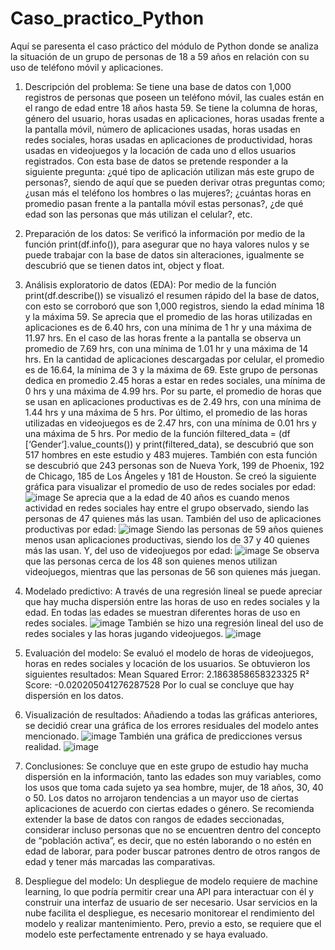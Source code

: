 # Caso_practico_Python
Aquí se paresenta el caso práctico del módulo de Python donde se analiza la situación de un grupo de personas de 18 a 59 años en relación con su uso de teléfono móvil y aplicaciones.

1.	Descripción del problema:
Se tiene una base de datos con 1,000 registros de personas que poseen un teléfono móvil, las cuales están en el rango de edad entre 18 años hasta 59. Se tiene la columna de horas, género del usuario, horas usadas en aplicaciones, horas usadas frente a la pantalla móvil, número de aplicaciones usadas, horas usadas en redes sociales, horas usadas en aplicaciones de productividad, horas usadas en videojuegos y la locación de cada uno d ellos usuarios registrados.
Con esta base de datos se pretende responder a la siguiente pregunta: ¿qué tipo de aplicación utilizan más este grupo de personas?, siendo de aquí que se pueden derivar otras preguntas como; ¿usan más el teléfono los hombres o las mujeres?; ¿cuántas horas en promedio pasan frente a la pantalla móvil estas personas?, ¿de qué edad son las personas que más utilizan el celular?, etc.

2.	Preparación de los datos:
Se verificó la información por medio de la función print(df.info()), para asegurar que no haya valores nulos y se puede trabajar con la base de datos sin alteraciones, igualmente se descubrió que se tienen datos int, object y float.

3.	Análisis exploratorio de datos (EDA):
Por medio de la función print(df.describe()) se visualizó el resumen rápido del la base de datos, con esto se corroboró que son 1,000 registros, siendo la edad mínima 18 y la máxima 59. 
Se aprecia que el promedio de las horas utilizadas en aplicaciones es de 6.40 hrs, con una mínima de 1 hr y una máxima de 11.97 hrs.
En el caso de las horas frente a la pantalla se observa un promedio de 7.69 hrs, con una mínima de 1.01 hr y una máxima de 14 hrs.
En la cantidad de aplicaciones descargadas por celular, el promedio es de 16.64, la mínima de 3 y la máxima de 69.
Este grupo de personas dedica en promedio 2.45 horas a estar en redes sociales, una mínima de 0 hrs y una máxima de 4.99 hrs.
Por su parte, el promedio de horas que se usan en aplicaciones productivas es de 2.49 hrs, con una mínima de 1.44 hrs y una máxima de 5 hrs.
Por último, el promedio de las horas utilizadas en videojuegos es de 2.47 hrs, con una mínima de 0.01 hrs y una máxima de 5 hrs.
Por medio de la función filtered_data = (df [‘Gender’].value_counts()) y print(filtered_data), se descubrió que son 517 hombres en este estudio y 483 mujeres. También con esta función se descubrió que 243 personas son de Nueva York, 199 de Phoenix, 192 de Chicago, 185 de Los Ángeles y 181 de Houston.
Se creó la siguiente gráfica para visualizar el promedio de uso de redes sociales por edad:
 ![image](https://github.com/user-attachments/assets/e597b157-32c8-4824-b3a9-e73cc7d1bd6d)
Se aprecia que a la edad de 40 años es cuando menos actividad en redes sociales hay entre el grupo observado, siendo las personas de 47 quienes más las usan.
También del uso de aplicaciones productivas por edad:
![image](https://github.com/user-attachments/assets/17280e40-fcb2-4bfa-85e6-c24f700711a2)
Siendo las personas de 59 años quienes menos usan aplicaciones productivas, siendo los de 37 y 40 quienes más las usan.
Y, del uso de videojuegos por edad:
![image](https://github.com/user-attachments/assets/c1f5a7ba-2410-4277-9a14-58e1332523cf)
Se observa que las personas cerca de los 48 son quienes menos utilizan videojuegos, mientras que las personas de 56 son quienes más juegan.

4.	Modelado predictivo:
A través de una regresión lineal se puede apreciar que hay mucha dispersión entre las horas de uso en redes sociales y la edad. En todas las edades se muestran diferentes horas de uso en redes sociales. 
 ![image](https://github.com/user-attachments/assets/709080b4-17fd-4980-8ad4-a4b81dbb0f2d)
También se hizo una regresión lineal del uso de redes sociales y las horas jugando videojuegos. 
![image](https://github.com/user-attachments/assets/5a140a20-660a-4e4c-bc06-b401164fd634)

5.	Evaluación del modelo:
Se evaluó el modelo de horas de videojuegos, horas en redes sociales y locación de los usuarios. Se obtuvieron los siguientes resultados:
Mean Squared Error: 2.1863858658323325
R² Score: -0.020205041276287528
Por lo cual se concluye que hay dispersión en los datos.

6.	Visualización de resultados:
Añadiendo a todas las gráficas anteriores, se decidió crear una gráfica de los errores residuales del modelo antes mencionado.
![image](https://github.com/user-attachments/assets/5f116453-cb6b-475f-b8a0-05d1817ed4df)
También una gráfica de predicciones versus realidad.
![image](https://github.com/user-attachments/assets/28547a64-af4b-4b7c-9328-50de9685c314)

7.	Conclusiones:
Se concluye que en este grupo de estudio hay mucha dispersión en la información, tanto las edades son muy variables, como los usos que toma cada sujeto ya sea hombre, mujer, de 18 años, 30, 40 o 50. Los datos no arrojaron tendencias a un mayor uso de ciertas aplicaciones de acuerdo con ciertas edades o género.
Se recomienda extender la base de datos con rangos de edades seccionadas, considerar incluso personas que no se encuentren dentro del concepto de “población activa”, es decir, que no estén laborando o no estén en edad de laborar, para poder buscar patrones dentro de otros rangos de edad y tener más marcadas las comparativas.

8.	Despliegue del modelo:
Un despliegue de modelo requiere de machine learning, lo que podría permitir crear una API para interactuar con él y construir una interfaz de usuario de ser necesario. Usar servicios en la nube facilita el despliegue, es necesario monitorear el rendimiento del modelo y realizar mantenimiento. Pero, previo a esto, se requiere que el modelo este perfectamente entrenado y se haya evaluado.
